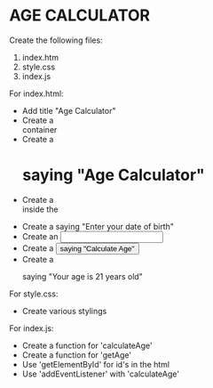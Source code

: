 # AGE CALCULATOR

Create the following files:
  1. index.htm
  2. style.css
  3. index.js

For index.html:
  - Add  title "Age Calculator"
  - Create a <div> container
  - Create a <h1> saying "Age Calculator"
  - Create a <form> inside the <div>
  - Create a <label> saying "Enter your date of birth"
  - Create an <input>
  - Create a <button> saying "Calculate Age"
  - Create a <p> saying "Your age is 21 years old"

For style.css:
  - Create various stylings

For index.js:
  - Create a function for 'calculateAge'
  - Create a function for 'getAge'
  - Use 'getElementById' for id's in the html
  - Use 'addEventListener' with 'calculateAge'